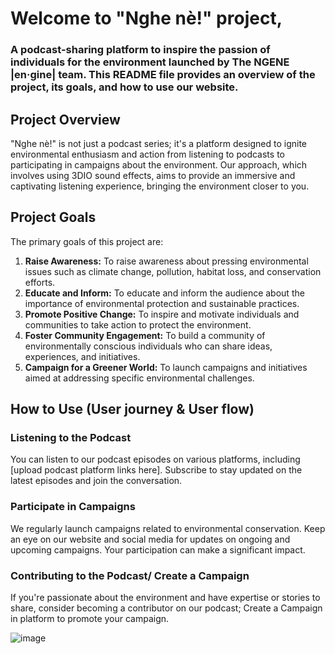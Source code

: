 # Welcome to "Nghe nè!" project, 
### A podcast-sharing platform to inspire the passion of individuals for the environment launched by The NGENE |en·gine| team. This README file provides an overview of the project, its goals, and how to use our website.

## Project Overview
"Nghe nè!" is not just a podcast series; it's a platform designed to ignite environmental enthusiasm and action from listening to podcasts to participating in campaigns about the environment. Our approach, which involves using 3DIO sound effects, aims to provide an immersive and captivating listening experience, bringing the environment closer to you.

## Project Goals
The primary goals of this project are:
1. **Raise Awareness:** To raise awareness about pressing environmental issues such as climate change, pollution, habitat loss, and conservation efforts.
2. **Educate and Inform:** To educate and inform the audience about the importance of environmental protection and sustainable practices.
3. **Promote Positive Change:** To inspire and motivate individuals and communities to take action to protect the environment.
4. **Foster Community Engagement:** To build a community of environmentally conscious individuals who can share ideas, experiences, and initiatives.
5. **Campaign for a Greener World:** To launch campaigns and initiatives aimed at addressing specific environmental challenges.

## How to Use (User journey & User flow)
### Listening to the Podcast
You can listen to our podcast episodes on various platforms, including [upload podcast platform links here]. Subscribe to stay updated on the latest episodes and join the conversation.
### Participate in Campaigns
We regularly launch campaigns related to environmental conservation. Keep an eye on our website and social media for updates on ongoing and upcoming campaigns. Your participation can make a significant impact.
### Contributing to the Podcast/ Create a Campaign
If you're passionate about the environment and have expertise or stories to share, consider becoming a contributor on our podcast; Create a Campaign in platform to promote your campaign.

![image](https://github.com/linhtingg/podcast/assets/116622444/efdc7eb6-4f47-489d-a802-a3e44e8e0c08)
